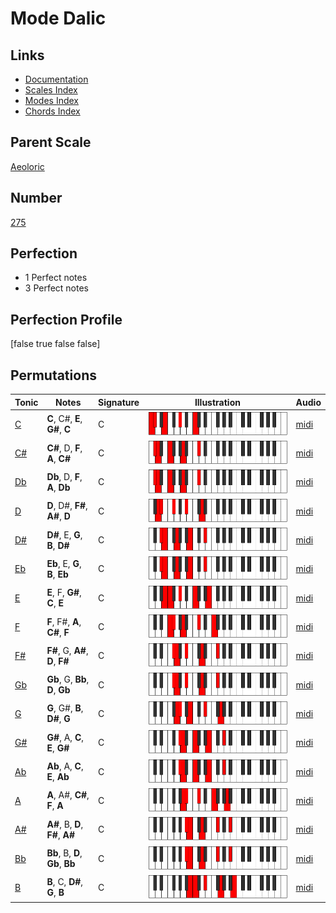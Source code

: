 # Mode Dalic

## Links

- [Documentation](index.md)
- [Scales Index](Scales.md)
- [Modes Index](Modes.md)
- [Chords Index](Chords.md)

## Parent Scale

[Aeoloric](ScaleAeoloric.md)

## Number

[275](https://ianring.com/musictheory/scales/275)

## Perfection

- 1 Perfect notes
- 3 Perfect notes

## Perfection Profile

[false true false false]

## Permutations

| Tonic | Notes | Signature | Illustration | Audio |
|-------|-------|-----------|--------------|-------|
| [C](ModeCNaturalDalic.md) | **C**, C#, **E**, **G#**, **C** | C | ![CNaturalDalic](ModeCNaturalDalic.png) | [midi](https://github.com/edipermadi/music/blob/main/docs/ModeCNaturalDalic.mid?raw=true) |
| [C#](ModeCSharpDalic.md) | **C#**, D, **F**, **A**, **C#** | C | ![CSharpDalic](ModeCSharpDalic.png) | [midi](https://github.com/edipermadi/music/blob/main/docs/ModeCSharpDalic.mid?raw=true) |
| [Db](ModeDFlatDalic.md) | **Db**, D, **F**, **A**, **Db** | C | ![DFlatDalic](ModeDFlatDalic.png) | [midi](https://github.com/edipermadi/music/blob/main/docs/ModeDFlatDalic.mid?raw=true) |
| [D](ModeDNaturalDalic.md) | **D**, D#, **F#**, **A#**, **D** | C | ![DNaturalDalic](ModeDNaturalDalic.png) | [midi](https://github.com/edipermadi/music/blob/main/docs/ModeDNaturalDalic.mid?raw=true) |
| [D#](ModeDSharpDalic.md) | **D#**, E, **G**, **B**, **D#** | C | ![DSharpDalic](ModeDSharpDalic.png) | [midi](https://github.com/edipermadi/music/blob/main/docs/ModeDSharpDalic.mid?raw=true) |
| [Eb](ModeEFlatDalic.md) | **Eb**, E, **G**, **B**, **Eb** | C | ![EFlatDalic](ModeEFlatDalic.png) | [midi](https://github.com/edipermadi/music/blob/main/docs/ModeEFlatDalic.mid?raw=true) |
| [E](ModeENaturalDalic.md) | **E**, F, **G#**, **C**, **E** | C | ![ENaturalDalic](ModeENaturalDalic.png) | [midi](https://github.com/edipermadi/music/blob/main/docs/ModeENaturalDalic.mid?raw=true) |
| [F](ModeFNaturalDalic.md) | **F**, F#, **A**, **C#**, **F** | C | ![FNaturalDalic](ModeFNaturalDalic.png) | [midi](https://github.com/edipermadi/music/blob/main/docs/ModeFNaturalDalic.mid?raw=true) |
| [F#](ModeFSharpDalic.md) | **F#**, G, **A#**, **D**, **F#** | C | ![FSharpDalic](ModeFSharpDalic.png) | [midi](https://github.com/edipermadi/music/blob/main/docs/ModeFSharpDalic.mid?raw=true) |
| [Gb](ModeGFlatDalic.md) | **Gb**, G, **Bb**, **D**, **Gb** | C | ![GFlatDalic](ModeGFlatDalic.png) | [midi](https://github.com/edipermadi/music/blob/main/docs/ModeGFlatDalic.mid?raw=true) |
| [G](ModeGNaturalDalic.md) | **G**, G#, **B**, **D#**, **G** | C | ![GNaturalDalic](ModeGNaturalDalic.png) | [midi](https://github.com/edipermadi/music/blob/main/docs/ModeGNaturalDalic.mid?raw=true) |
| [G#](ModeGSharpDalic.md) | **G#**, A, **C**, **E**, **G#** | C | ![GSharpDalic](ModeGSharpDalic.png) | [midi](https://github.com/edipermadi/music/blob/main/docs/ModeGSharpDalic.mid?raw=true) |
| [Ab](ModeAFlatDalic.md) | **Ab**, A, **C**, **E**, **Ab** | C | ![AFlatDalic](ModeAFlatDalic.png) | [midi](https://github.com/edipermadi/music/blob/main/docs/ModeAFlatDalic.mid?raw=true) |
| [A](ModeANaturalDalic.md) | **A**, A#, **C#**, **F**, **A** | C | ![ANaturalDalic](ModeANaturalDalic.png) | [midi](https://github.com/edipermadi/music/blob/main/docs/ModeANaturalDalic.mid?raw=true) |
| [A#](ModeASharpDalic.md) | **A#**, B, **D**, **F#**, **A#** | C | ![ASharpDalic](ModeASharpDalic.png) | [midi](https://github.com/edipermadi/music/blob/main/docs/ModeASharpDalic.mid?raw=true) |
| [Bb](ModeBFlatDalic.md) | **Bb**, B, **D**, **Gb**, **Bb** | C | ![BFlatDalic](ModeBFlatDalic.png) | [midi](https://github.com/edipermadi/music/blob/main/docs/ModeBFlatDalic.mid?raw=true) |
| [B](ModeBNaturalDalic.md) | **B**, C, **D#**, **G**, **B** | C | ![BNaturalDalic](ModeBNaturalDalic.png) | [midi](https://github.com/edipermadi/music/blob/main/docs/ModeBNaturalDalic.mid?raw=true) |
